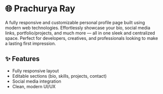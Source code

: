 # 🌐 Prachurya Ray

A fully responsive and customizable personal profile page built using modern web technologies. Effortlessly showcase your bio, social media links, portfolio/projects, and much more — all in one sleek and centralized space. Perfect for developers, creatives, and professionals looking to make a lasting first impression.

## ✨ Features

- Fully responsive layout
- Editable sections (bio, skills, projects, contact)
- Social media integration
- Clean, modern UI/UX